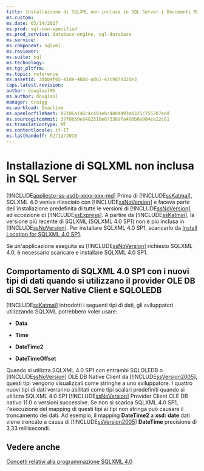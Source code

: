 ```yaml
---
title: Installazione di SQLXML non inclusa in SQL Server | Documenti Microsoft
ms.custom: 
ms.date: 03/14/2017
ms.prod: sql-non-specified
ms.prod_service: database-engine, sql-database
ms.service: 
ms.component: sqlxml
ms.reviewer: 
ms.suite: sql
ms.technology: 
ms.tgt_pltfrm: 
ms.topic: reference
ms.assetid: 3dbb4f65-41de-48b8-ad62-47c9d7932de3
caps.latest.revision: 
author: douglaslMS
ms.author: douglasl
manager: craigg
ms.workload: Inactive
ms.openlocfilehash: 82106a146c4c491ebc48da493ab325c7553b7edd
ms.sourcegitcommit: 37f0b59e648251be673389fa486b0a984ce22c81
ms.translationtype: MT
ms.contentlocale: it-IT
ms.lasthandoff: 02/12/2018
---
```

# <a name="sqlxml-is-not-installed-in-sql-server"></a>Installazione di SQLXML non inclusa in SQL Server
[!INCLUDE[appliesto-ss-asdb-xxxx-xxx-md](../../includes/appliesto-ss-asdb-xxxx-xxx-md.md)]
Prima di [!INCLUDE[ssKatmai](../../includes/sskatmai-md.md)], SQLXML 4.0 veniva rilasciato con [!INCLUDE[ssNoVersion](../../includes/ssnoversion-md.md)] e faceva parte dell'installazione predefinita di tutte le versioni di [!INCLUDE[ssNoVersion](../../includes/ssnoversion-md.md)], ad eccezione di [!INCLUDE[ssExpress](../../includes/ssexpress-md.md)]. A partire da [!INCLUDE[ssKatmai](../../includes/sskatmai-md.md)], la versione più recente di SQLXML (SQLXML 4.0 SP1) non è più inclusa in [!INCLUDE[ssNoVersion](../../includes/ssnoversion-md.md)]. Per installare SQLXML 4.0 SP1, scaricarlo da [Install Location for SQLXML 4.0 SP1](https://www.microsoft.com/en-us/download/details.aspx?id=30403).  
  
 Se un'applicazione eseguita su [!INCLUDE[ssNoVersion](../../includes/ssnoversion-md.md)] richiesto SQLXML 4.0, è necessario scaricare e installare SQLXML 4.0 SP1.  
  
## <a name="sqlxml-40-sp1-behavior-with-new-data-types-using-sqloledb-and-sql-server-native-client-ole-db-provider"></a>Comportamento di SQLXML 4.0 SP1 con i nuovi tipi di dati quando si utilizzano il provider OLE DB di SQL Server Native Client e SQLOLEDB  
 [!INCLUDE[ssKatmai](../../includes/sskatmai-md.md)] introdotti i seguenti tipi di dati, gli sviluppatori utilizzando SQLXML potrebbero voler usare:  
  
-   **Data**  
  
-   **Time**  
  
-   **DateTime2**  
  
-   **DateTimeOffset**  
  
 Quando si utilizza SQLXML 4.0 SP1 con entrambi SQLOLEDB o [!INCLUDE[ssNoVersion](../../includes/ssnoversion-md.md)] OLE DB Native Client da [!INCLUDE[ssVersion2005](../../includes/ssversion2005-md.md)], questi tipi vengono visualizzati come stringhe a uno sviluppatore. I quattro nuovi tipi di dati verranno abilitati come tipi scalari predefiniti quando si utilizza SQLXML 4.0 SP1 [!INCLUDE[ssNoVersion](../../includes/ssnoversion-md.md)] Provider Client OLE DB nativo 11.0 o versioni successive. Se non si scarica SQLXML 4.0 SP1, l'esecuzione del mapping di questi tipi ai tipi non stringa può causare il troncamento dei dati. Ad esempio, il mapping **DateTime2** a **xsd: date** dati viene troncato a causa di [!INCLUDE[ssVersion2005](../../includes/ssversion2005-md.md)] **DateTime** precisione di 3,33 millisecondi.  
  
## <a name="see-also"></a>Vedere anche  
 [Concetti relativi alla programmazione SQLXML 4.0](../../relational-databases/sqlxml/sqlxml-4-0-programming-concepts.md)  
  
  
